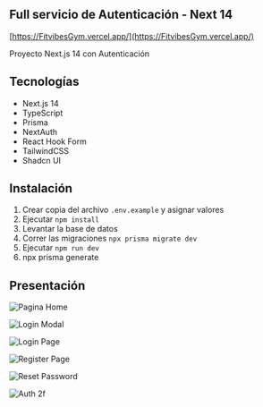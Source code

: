 ## Full servicio de Autenticación - Next 14

[https://FitvibesGym.vercel.app/](https://FitvibesGym.vercel.app/)

Proyecto Next.js 14 con Autenticación

## Tecnologías
- Next.js 14
- TypeScript
- Prisma 
- NextAuth
- React Hook Form
- TailwindCSS
- Shadcn UI

## Instalación
1. Crear copia del archivo ```.env.example``` y asignar valores
2. Ejecutar ```npm install```
3. Levantar la base de datos 
4. Correr las migraciones ```npx prisma migrate dev```
6. Ejecutar ```npm run dev```
7. npx prisma generate

## Presentación

![Pagina Home](https://github.com/ZitelliDZ/autenticacion-next/blob/main/presentacion/1.png?raw=true)

![Login Modal](https://github.com/ZitelliDZ/autenticacion-next/blob/main/presentacion/2.png?raw=true)

![Login Page](https://github.com/ZitelliDZ/autenticacion-next/blob/main/presentacion/3.png?raw=true)

![Register Page](https://github.com/ZitelliDZ/autenticacion-next/blob/main/presentacion/4.png?raw=true)

![Reset Password](https://github.com/ZitelliDZ/autenticacion-next/blob/main/presentacion/5.png?raw=true)

![Auth 2f](https://github.com/ZitelliDZ/autenticacion-next/blob/main/presentacion/6.png?raw=true)
